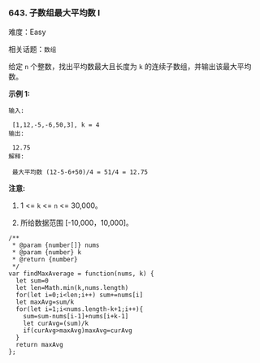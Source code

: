 ### 643. 子数组最大平均数 I

难度：Easy

相关话题：`数组`

给定  `n`  个整数，找出平均数最大且长度为  `k`  的连续子数组，并输出该最大平均数。



**示例 1:** 





```
输入:

 [1,12,-5,-6,50,3], k = 4
输出:

 12.75
解释:

 最大平均数 (12-5-6+50)/4 = 51/4 = 12.75

```






**注意:** 




1. 1 <=  `k`  <=  `n`  <= 30,000。

2. 所给数据范围 [-10,000，10,000]。






```
/**
 * @param {number[]} nums
 * @param {number} k
 * @return {number}
 */
var findMaxAverage = function(nums, k) {
  let sum=0
  let len=Math.min(k,nums.length)
  for(let i=0;i<len;i++) sum+=nums[i]
  let maxAvg=sum/k
  for(let i=1;i<nums.length-k+1;i++){
    sum=sum-nums[i-1]+nums[i+k-1]
    let curAvg=(sum)/k
    if(curAvg>maxAvg)maxAvg=curAvg
  }
  return maxAvg
};



```

